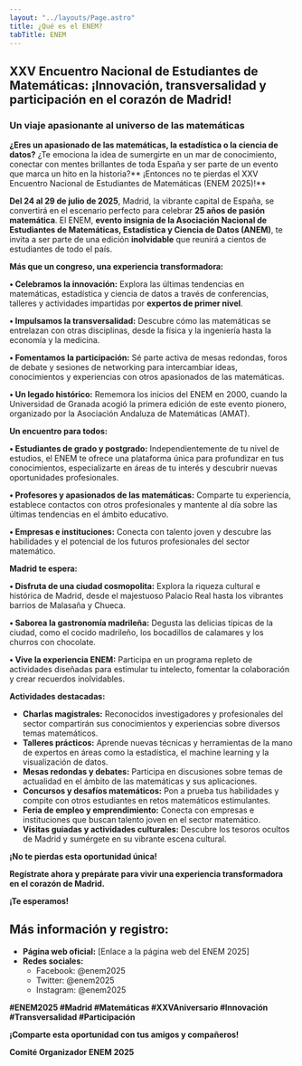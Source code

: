 ```yaml
---
layout: "../layouts/Page.astro"
title: ¿Qué es el ENEM?
tabTitle: ENEM
---
```


## XXV Encuentro Nacional de Estudiantes de Matemáticas: ¡Innovación, transversalidad y participación en el corazón de Madrid!

### Un viaje apasionante al universo de las matemáticas

**¿Eres un apasionado de las matemáticas, la estadística o la ciencia de datos?** ¿Te emociona la idea de sumergirte en un mar de conocimiento, conectar con mentes brillantes de toda España y ser parte de un evento que marca un hito en la historia?** ¡Entonces no te pierdas el XXV Encuentro Nacional de Estudiantes de Matemáticas (ENEM 2025)!**

**Del 24 al 29 de julio de 2025**, Madrid, la vibrante capital de España, se convertirá en el escenario perfecto para celebrar **25 años de pasión matemática**. El ENEM, **evento insignia de la Asociación Nacional de Estudiantes de Matemáticas, Estadística y Ciencia de Datos (ANEM)**, te invita a ser parte de una edición **inolvidable** que reunirá a cientos de estudiantes de todo el país.

**Más que un congreso, una experiencia transformadora:**

**• Celebramos la innovación:** Explora las últimas tendencias en matemáticas, estadística y ciencia de datos a través de conferencias, talleres y actividades impartidas por **expertos de primer nivel**.

**• Impulsamos la transversalidad:** Descubre cómo las matemáticas se entrelazan con otras disciplinas, desde la física y la ingeniería hasta la economía y la medicina.

**• Fomentamos la participación:** Sé parte activa de mesas redondas, foros de debate y sesiones de networking para intercambiar ideas, conocimientos y experiencias con otros apasionados de las matemáticas.

**• Un legado histórico:** Rememora los inicios del ENEM en 2000, cuando la Universidad de Granada acogió la primera edición de este evento pionero, organizado por la Asociación Andaluza de Matemáticas (AMAT).

**Un encuentro para todos:**

**• Estudiantes de grado y postgrado:** Independientemente de tu nivel de estudios, el ENEM te ofrece una plataforma única para profundizar en tus conocimientos, especializarte en áreas de tu interés y descubrir nuevas oportunidades profesionales.

**• Profesores y apasionados de las matemáticas:** Comparte tu experiencia, establece contactos con otros profesionales y mantente al día sobre las últimas tendencias en el ámbito educativo.

**• Empresas e instituciones:** Conecta con talento joven y descubre las habilidades y el potencial de los futuros profesionales del sector matemático.

**Madrid te espera:**

**• Disfruta de una ciudad cosmopolita:** Explora la riqueza cultural e histórica de Madrid, desde el majestuoso Palacio Real hasta los vibrantes barrios de Malasaña y Chueca.

**• Saborea la gastronomía madrileña:** Degusta las delicias típicas de la ciudad, como el cocido madrileño, los bocadillos de calamares y los churros con chocolate.

**• Vive la experiencia ENEM:** Participa en un programa repleto de actividades diseñadas para estimular tu intelecto, fomentar la colaboración y crear recuerdos inolvidables.

**Actividades destacadas:**

- **Charlas magistrales:** Reconocidos investigadores y profesionales del sector compartirán sus conocimientos y experiencias sobre diversos temas matemáticos.
- **Talleres prácticos:** Aprende nuevas técnicas y herramientas de la mano de expertos en áreas como la estadística, el machine learning y la visualización de datos.
- **Mesas redondas y debates:** Participa en discusiones sobre temas de actualidad en el ámbito de las matemáticas y sus aplicaciones.
- **Concursos y desafíos matemáticos:** Pon a prueba tus habilidades y compite con otros estudiantes en retos matemáticos estimulantes.
- **Feria de empleo y emprendimiento:** Conecta con empresas e instituciones que buscan talento joven en el sector matemático.
- **Visitas guiadas y actividades culturales:** Descubre los tesoros ocultos de Madrid y sumérgete en su vibrante escena cultural.

**¡No te pierdas esta oportunidad única!**

**Regístrate ahora y prepárate para vivir una experiencia transformadora en el corazón de Madrid.**

**¡Te esperamos!**

## Más información y registro:

- **Página web oficial:** [Enlace a la página web del ENEM 2025]
- **Redes sociales:**
  - Facebook: @enem2025
  - Twitter: @enem2025
  - Instagram: @enem2025

**#ENEM2025 #Madrid #Matemáticas #XXVAniversario #Innovación #Transversalidad #Participación**

**¡Comparte esta oportunidad con tus amigos y compañeros!**

**Comité Organizador ENEM 2025**
